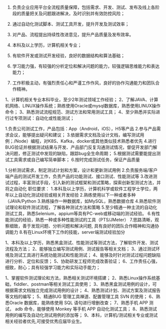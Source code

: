1. 负责企业应用平台全流程质量保障，包括需求、开发、测试、发布及线上各阶段的质量把关及问题跟进解决，及时识别并有效防控风险；
2. 通过自动化测试脚本、测试工具开发，提升开发及测试效率；
3. 对产品、流程提出持续性改进意见，提升产品质量及发布效率。

1. 本科及以上学历，计算机相关专业；
2. 有软件开发或测试开发经验，良好的数据结构和算法基础；
3. 学习能力强，有较强的分析定位和解决问题的能力，较强逻辑思维能力和表达能力；
4. 工作积极主动，有强烈责任心和严谨工作作风，良好的协作沟通能力和团队合作精神。

1、计算机相关专业本科毕业，至少2年测试领域工作经验； 2、了解JAVA、计算机网络、LINUX操作系统；熟练使用Oracle或mysql数据库，熟悉使用LINUX操作命令； 3、熟悉测试流程规范、测试方法和常用测试工具； 4、至少熟悉并实际进行过专项测试：自动化或性能测试；

1.负责公司测试工作，产品包括：App（Android，iOS），H5等产品
2.参与产品需求会议，能够提出疑问和建议；
3.依据需求文档及设计文档，编写测试用例；/Node）编程，对K8S、Kafka，docker或其他类似技术熟悉者优先
4.进行BUG验证并根据测试结果与开发、产品部门反复沟通测试情况，督促开发部门解决问题，修正测试中发现的缺陷，跟踪bug全生命周期；
5.根据测试需要能提出测试工具需求或自己编写简单脚本；
6.按时完成测试任务，保证产品质量

1.分析测试需求，制定测试计划和方案，设计和更新测试用例
2.负责服务端/客户端产品的测试开发工作，负责产品的功能测试、接口测试、性能测试等
3.改进测试过程，丰富测试手段，引入新的测试框架和测试策略，探索创新型测试方法，并将之自动化
职位要求：
1.本科及以上学历，计算机科学或软件工程学士学位，两年以上自动化测试经验或相关开发经验
2.熟练使用以下一种或者多种（JAVA/Python
3.熟练操作一种数据库，如MySQL，熟悉数据仓库
4.熟悉软件测试理论和软件测试流程，了解各种测试方法和策略
5.至少精通一种主流的自动化测试工具，熟悉Selenium，appium等具有PC-web或移动端的测试经验。
6.有性能测试的经验，熟悉一种或多种性能测试的工具（PTS/JMeter）
7.思路清晰，观察细致，善于发现问题、分析问题和解决问题, 具有良好的团队合作精神和沟通协调能力
8.有在Linux环境下工作的技能，server端测试经验加分

1、本科及以上学历，熟悉黑盒测试、性能测试等测试方法，了解软件开发、测试流程及方法；
2、能够独立编写测试用例、测试报告等相关文档；
3、通过测试环境及测试工具进行系统功能测试和性能测试；
4、能够及时针对测试过程问题缺陷进行分析、定位和反馈；
5、协助研发工程师完成改善验证；
6、工作责任心强，细致，耐心；具有较强学习能力和实际动手能力；

1、掌握软件测试理论和方法，熟悉相关测试环境搭建；
2、熟悉Linux操作系统基础，fiddler、postman等相关测试工具使用；
3、熟悉黑盒测试用例的设计，可根据需求文档独立完成测试用例的设计；
4、熟悉测试计划、测试方案及测试报告等文档的编写； 
5、精通BUG 管理工具禅道、配置管理工具 SVN 的使用；
6、熟悉Oracle 数据库，能熟练使用 SQL 语句进行增删改查；
7、熟悉手机 APP 测试， adb 命令，能够使用 Monkey 等手机 APP 自动化测试工具； 
8、熟悉测试用例的编写及自动化测试用例的添加等；
9、本科，计算机/测试相关专业或测试相关经验者优先,可接受优秀应届毕业生。
